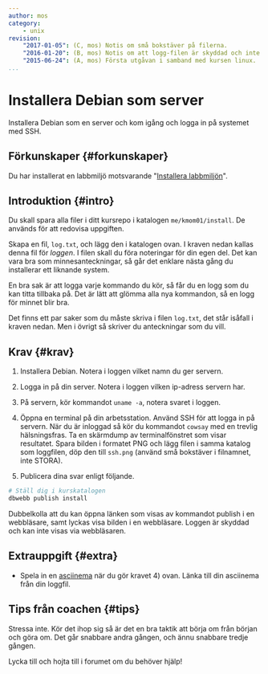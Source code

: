 ```yaml
---
author: mos
category:
    - unix
revision:
    "2017-01-05": (C, mos) Notis om små bokstäver på filerna.
    "2016-01-20": (B, mos) Notis om att logg-filen är skyddad och inte kan öppnas via webbläsaren.
    "2015-06-24": (A, mos) Första utgåvan i samband med kursen linux.
...
```

Installera Debian som server
==================================

Installera Debian som en server och kom igång och logga in på systemet med SSH.

<!--more-->



Förkunskaper {#forkunskaper}
-----------------------

Du har installerat en labbmiljö motsvarande "[Installera labbmiljön](vlinux/labbmiljo)".



Introduktion {#intro}
-----------------------

Du skall spara alla filer i ditt kursrepo i katalogen `me/kmom01/install`. De används för att redovisa uppgiften.

Skapa en fil, `log.txt`, och lägg den i katalogen ovan. I kraven nedan kallas denna fil för *loggen*. I filen skall du föra noteringar för din egen del. Det kan vara bra som minnesanteckningar, så går det enklare nästa gång du installerar ett liknande system.

En bra sak är att logga varje kommando du kör, så får du en logg som du kan titta tillbaka på. Det är lätt att glömma alla nya kommandon, så en logg för minnet blir bra.

Det finns ett par saker som du måste skriva i filen `log.txt`, det står isåfall i kraven nedan. Men i övrigt så skriver du anteckningar som du vill.



Krav {#krav}
-----------------------

1. Installera Debian. Notera i loggen vilket namn du ger servern.

2. Logga in på din server. Notera i loggen vilken ip-adress servern har.

3. På servern, kör kommandot `uname -a`, notera svaret i loggen.

4. Öppna en terminal på din arbetsstation. Använd SSH för att logga in på servern. När du är inloggad så kör du kommandot `cowsay` med en trevlig hälsningsfras. Ta en skärmdump av terminalfönstret som visar resultatet. Spara bilden i formatet PNG och lägg filen i samma katalog som loggfilen, döp den till `ssh.png` (använd små bokstäver i filnamnet, inte STORA).

5. Publicera dina svar enligt följande.

```bash
# Ställ dig i kurskatalogen
dbwebb publish install
```

Dubbelkolla att du kan öppna länken som visas av kommandot publish i en webbläsare, samt lyckas visa bilden i en webbläsare. Loggen är skyddad och kan inte visas via webbläsaren.



Extrauppgift {#extra}
-----------------------

* Spela in en [asciinema](https://asciinema.org/) när du gör kravet 4) ovan. Länka till din asciinema från din loggfil.



Tips från coachen {#tips}
-----------------------

Stressa inte. Kör det ihop sig så är det en bra taktik att börja om från början och göra om. Det går snabbare andra gången, och ännu snabbare tredje gången.

Lycka till och hojta till i forumet om du behöver hjälp!
